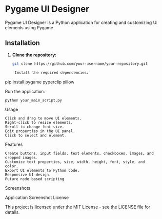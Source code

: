 # Pygame UI Designer

Pygame UI Designer is a Python application for creating and customizing UI elements using Pygame.

## Installation

1. **Clone the repository:**

   ```bash
   git clone https://github.com/your-username/your-repository.git

    Install the required dependencies:

    ```

pip install pygame pyperclip pillow

Run the application:

   ```bash
   python your_main_script.py
   ```

Usage

    Click and drag to move UI elements.
    Right-click to resize elements.
    Scroll to change font size.
    Edit properties in the UI panel.
    Click to select and element.

Features

    Create buttons, input fields, text elements, checkboxes, images, and cropped images.
    Customize text properties, size, width, height, font, style, and color.
    Export UI elements to Python code.
    Responsive UI design.
    Future node based scripting

Screenshots

Application Screenshot
License

This project is licensed under the MIT License - see the LICENSE file for details.
